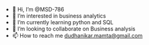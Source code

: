 - 👋 Hi, I’m @MSD-786
- 👀 I’m interested in business analytics
- 🌱 I’m currently learning python and SQL
- 💞️ I’m looking to collaborate on Business analysis
- 📫 How to reach me dudhanikar.mamta@gmail.com

<!---
MSD-786/MSD-786 is a ✨ special ✨ repository because its `README.md` (this file) appears on your GitHub profile.
You can click the Preview link to take a look at your changes.
--->
